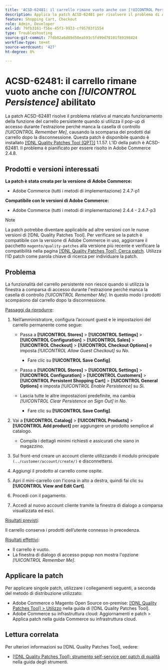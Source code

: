 ```yaml
---
title: 'ACSD-62481: il carrello rimane vuoto anche con [!UICONTROL Persistence] abilitato'
description: Applica la patch ACSD-62481 per risolvere il problema di Adobe Commerce in cui la funzione del carrello persistente non riesce quando utilizzi il pop-up di accesso durante il pagamento.
feature: Shopping Cart, Checkout
role: Admin, Developer
exl-id: 79fb3161-f56e-45f3-9933-cf95703f1554
type: Troubleshooting
source-git-commit: 7fdb02a6d89d50ea593c5fd99d78101f89198424
workflow-type: tm+mt
source-wordcount: '427'
ht-degree: 0%

---
```


# ACSD-62481: il carrello rimane vuoto anche con *[!UICONTROL Persistence]* abilitato

La patch ACSD-62481 risolve il problema relativo al mancato funzionamento della funzione del carrello persistente quando si utilizza il pop-up di accesso durante l&#39;estrazione perché manca la casella di controllo *[!UICONTROL Remember Me]*, causando la scomparsa dei prodotti dal carrello dopo la disconnessione. Questa patch è disponibile quando è installato [[!DNL Quality Patches Tool (QPT)]](/help/tools/quality-patches-tool/quality-patches-tool-to-self-serve-quality-patches.md) 1.1.57. L’ID della patch è ACSD-62481. Il problema è pianificato per essere risolto in Adobe Commerce 2.4.8.

## Prodotti e versioni interessati

**La patch è stata creata per la versione di Adobe Commerce:**

* Adobe Commerce (tutti i metodi di implementazione) 2.4.7-p1

**Compatibile con le versioni di Adobe Commerce:**

* Adobe Commerce (tutti i metodi di implementazione) 2.4.4 - 2.4.7-p3

>[!NOTE]
>
>La patch potrebbe diventare applicabile ad altre versioni con le nuove versioni di [!DNL Quality Patches Tool]. Per verificare se la patch è compatibile con la versione di Adobe Commerce in uso, aggiornare il pacchetto `magento/quality-patches` alla versione più recente e verificare la compatibilità nella pagina [[!DNL Quality Patches Tool]: Cerca patch](https://experienceleague.adobe.com/tools/commerce-quality-patches/index.html). Utilizza l’ID patch come parola chiave di ricerca per individuare la patch.

## Problema

La funzionalità del carrello persistente non riesce quando si utilizza la finestra a comparsa di accesso durante l&#39;estrazione perché manca la casella di controllo *[!UICONTROL Remember Me]*. In questo modo i prodotti scompaiono dal carrello dopo la disconnessione.

<u>Passaggi da riprodurre</u>:

1. Nell’amministratore, configura l’account guest e le impostazioni del carrello permanente come segue:

   * Passa a **[!UICONTROL Stores]** > **[!UICONTROL Settings]** > **[!UICONTROL Configuration]** > **[!UICONTROL Sales]** > **[!UICONTROL Checkout]** > **[!UICONTROL Checkout Options]** e imposta *[!UICONTROL Allow Guest Checkout]* su *No*.

      * Fare clic su **[!UICONTROL Save Config]**.

   * Passa a **[!UICONTROL Stores]** > **[!UICONTROL Settings]** > **[!UICONTROL Configuration]** > **[!UICONTROL Customers]** > **[!UICONTROL Persistent Shopping Cart]** > **[!UICONTROL General Options]** e imposta *[!UICONTROL Enable Persistence]* su *Sì*.
   * Lascia tutte le altre impostazioni predefinite, ma cambia *[!UICONTROL Clear Persistence on Sign Out]* in *No*.

      * Fare clic su **[!UICONTROL Save Config]**.

1. Vai a **[!UICONTROL Catalog]** > **[!UICONTROL Products]** > **[!UICONTROL Add product]** per aggiungere un prodotto semplice al catalogo.

   * Compila i dettagli minimi richiesti e assicurati che siano in magazzino.

1. Sul front-end creare un account cliente utilizzando il modulo principale `(../customer/account/create/)` e disconnettersi.
1. Aggiungi il prodotto al carrello come ospite.
1. Apri il mini-carrello con l&#39;icona in alto a destra, quindi fai clic su **[!UICONTROL View and Edit Cart]**.
1. Procedi con il pagamento.
1. Accedi al nuovo account cliente tramite la finestra di dialogo a comparsa visualizzata ed esci.

<u>Risultati previsti</u>:

Il carrello conserva i prodotti dell’utente connesso in precedenza.

<u>Risultati effettivi</u>:

* Il carrello è vuoto.
* La finestra di dialogo di accesso popup non mostra l&#39;opzione *[!UICONTROL Remember Me]*.

## Applicare la patch

Per applicare singole patch, utilizzare i collegamenti seguenti, a seconda del metodo di distribuzione utilizzato:

* Adobe Commerce o Magento Open Source on-premise: [[!DNL Quality Patches Tool] > Utilizzo](/help/tools/quality-patches-tool/usage.md) nella guida di [!DNL Quality Patches Tool].
* Adobe Commerce su infrastruttura cloud: Aggiornamenti e patch > Applica patch nella guida Commerce su infrastruttura cloud.

## Lettura correlata

Per ulteriori informazioni su [!DNL Quality Patches Tool], vedere:

* [[!DNL Quality Patches Tool]: strumento self-service per patch di qualità](/help/tools/quality-patches-tool/quality-patches-tool-to-self-serve-quality-patches.md) nella guida degli strumenti.
